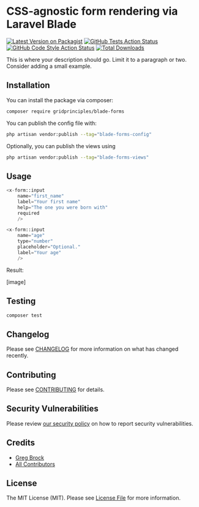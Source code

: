 # CSS-agnostic form rendering via Laravel Blade

[![Latest Version on Packagist](https://img.shields.io/packagist/v/gridprinciples/blade-forms.svg?style=flat-square)](https://packagist.org/packages/gridprinciples/blade-forms)
[![GitHub Tests Action Status](https://img.shields.io/github/actions/workflow/status/gridprinciples/blade-forms/run-tests.yml?branch=main&label=tests&style=flat-square)](https://github.com/gridprinciples/blade-forms/actions?query=workflow%3Arun-tests+branch%3Amain)
[![GitHub Code Style Action Status](https://img.shields.io/github/actions/workflow/status/gridprinciples/blade-forms/fix-php-code-style-issues.yml?branch=main&label=code%20style&style=flat-square)](https://github.com/gridprinciples/blade-forms/actions?query=workflow%3A"Fix+PHP+code+style+issues"+branch%3Amain)
[![Total Downloads](https://img.shields.io/packagist/dt/gridprinciples/blade-forms.svg?style=flat-square)](https://packagist.org/packages/gridprinciples/blade-forms)

This is where your description should go. Limit it to a paragraph or two. Consider adding a small example.

## Installation

You can install the package via composer:

```bash
composer require gridprinciples/blade-forms
```

You can publish the config file with:

```bash
php artisan vendor:publish --tag="blade-forms-config"
```

Optionally, you can publish the views using

```bash
php artisan vendor:publish --tag="blade-forms-views"
```

## Usage

```php
<x-form::input 
    name="first_name" 
    label="Your first name" 
    help="The one you were born with"
    required
    />

<x-form::input 
    name="age"
    type="number" 
    placeholder="Optional."
    label="Your age" 
    />
```

Result:

[image]

## Testing

```bash
composer test
```

## Changelog

Please see [CHANGELOG](CHANGELOG.md) for more information on what has changed recently.

## Contributing

Please see [CONTRIBUTING](CONTRIBUTING.md) for details.

## Security Vulnerabilities

Please review [our security policy](../../security/policy) on how to report security vulnerabilities.

## Credits

- [Greg Brock](https://github.com/gridprinciples)
- [All Contributors](../../contributors)

## License

The MIT License (MIT). Please see [License File](LICENSE.md) for more information.
